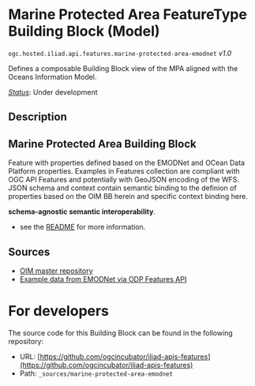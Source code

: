 
# Marine Protected Area FeatureType Building Block (Model)

`ogc.hosted.iliad.api.features.marine-protected-area-emodnet` *v1.0*

Defines a composable Building Block view of the MPA aligned with the Oceans Information Model.

[*Status*](http://www.opengis.net/def/status): Under development

## Description

## Marine Protected Area Building Block

Feature with properties defined based on the EMODNet and OCean Data Platform properties.
Examples in Features collection are compliant with OGC API Features and potentially with GeoJSON encoding of the WFS.
JSON schema and context contain semantic binding to the definion of properties based on the OIM BB herein and specific context binding here.

**schema-agnostic semantic interoperability**.
  
  - see the [README](/README.md) for more information.
## Sources

* [OIM master repository](https://github.com/ILIAD-ocean-twin/OIM)
* [Example data from EMODNet via ODP Features API](https://app.hubocean.earth/catalog/dataset/0c664d20-2c3b-409e-af43-ac32610f9276/emodnet-human-activities-environment-world-database-on-protected-areas-wdpa-world-database-on-protected-areas)

# For developers

The source code for this Building Block can be found in the following repository:

* URL: [https://github.com/ogcincubator/iliad-apis-features](https://github.com/ogcincubator/iliad-apis-features)
* Path: `_sources/marine-protected-area-emodnet`

